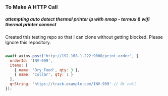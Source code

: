 ### To Make A HTTP Call
##### attempting auto detect thermal printer ip with nmap - termux & wifi thermal printer connect


Created this testing repo so that I can clone without getting blocked.
Please Ignore this repository.


```javascript

await axios.post('http://192.168.1.222:9000/print-order', {
  orderId: 'INV-999',
  items: [
    { name: 'Dry Food', qty: 3 },
    { name: 'Collar', qty: 1 }
  ],
  qrString: 'https://track.example.com/INV-999' // Or null
});

```
